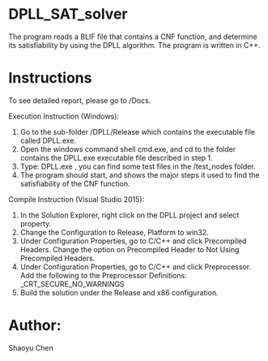 # DPLL_SAT_solver
The program reads a BLIF file that contains a CNF function, and determine its satisfiability by using the DPLL algorithm. The program is written in C++. <br />

# Instructions
To see detailed report, please go to /Docs.

Execution Instruction (Windows): <br />
1.	Go to the sub-folder /DPLL/Release which contains the executable file called DPLL.exe. <br />
2.	Open the windows command shell cmd.exe, and cd to the folder contains the DPLL.exe executable file described in step 1. <br />
3.	Type: DPLL.exe <path to the BLIF test file>, you can find some test files in the /test_nodes folder. <br />
4.	The program should start, and shows the major steps it used to find the satisfiability of the CNF function. <br />

Compile Instruction (Visual Studio 2015): <br />
1.	In the Solution Explorer, right click on the DPLL project and select property. <br />
2.	Change the Configuration to Release, Platform to win32. <br />
3.	Under Configuration Properties, go to C/C++ and click Precompiled Headers. Change the option on Precompiled Header to Not Using Precompiled Headers. <br />
4.	Under Configuration Properties, go to C/C++ and click Preprocessor. Add the following to the  Preprocessor Definitions: _CRT_SECURE_NO_WARNINGS <br />
5.	Build the solution under the Release and x86 configuration. <br />

# Author:
Shaoyu Chen

